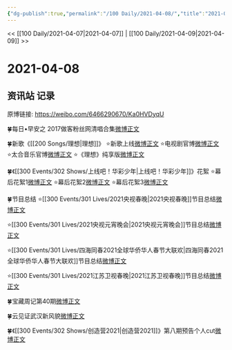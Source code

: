 ```yaml
---
{"dg-publish":true,"permalink":"/100 Daily/2021-04-08/","title":"2021-04-08","created":"2023-04-09T15:40:54.428+08:00","updated":"2023-04-09T15:42:54.146+08:00"}
---
```



<< [[100 Daily/2021-04-07\|2021-04-07]] | [[100 Daily/2021-04-09\|2021-04-09]] >>

# 2021-04-08

## 资讯站 记录

原博链接: https://weibo.com/6466290670/Ka0HVDyqU

🍀每日•早安之
2017做客粉丝网清唱合集[微博正文](https://m.weibo.cn/6466290670/4623637632257294)

🍀新歌《[[200 Songs/理想\|理想]]》
⭐新歌上线[微博正文](https://m.weibo.cn/6466290670/4623667897568041)
⭐电视剧官博[微博正文](https://m.weibo.cn/6466290670/4623666916623367)
⭐太合音乐官博[微博正文](https://m.weibo.cn/6466290670/4623664475279067)
⭐《理想》纯享版[微博正文](https://m.weibo.cn/6466290670/4623807002971092)

🍀《[[300 Events/302 Shows/上线吧！华彩少年\|上线吧！华彩少年]]》花絮
⭐幕后花絮1[微博正文](https://m.weibo.cn/6466290670/4623856772318823)
⭐幕后花絮2[微博正文](https://m.weibo.cn/6466290670/4623856704164256)
⭐幕后花絮3[微博正文](https://m.weibo.cn/6466290670/4623856797487409)

🍀节目总结
⭐[[300 Events/301 Lives/2021央视春晚\|2021央视春晚]]节目总结[微博正文](https://m.weibo.cn/6466290670/4623801532292023)

⭐[[300 Events/301 Lives/2021央视元宵晚会\|2021央视元宵晚会]]节目总结[微博正文](https://m.weibo.cn/6466290670/4623801890118108)

⭐[[300 Events/301 Lives/四海同春2021全球华侨华人春节大联欢\|四海同春2021全球华侨华人春节大联欢]]节目总结[微博正文](https://m.weibo.cn/6466290670/4623801953030770)

⭐[[300 Events/301 Lives/2021江苏卫视春晚\|2021江苏卫视春晚]]节目总结[微博正文](https://m.weibo.cn/6466290670/4623801604113621)

🍀宝藏周记第40期[微博正文](https://m.weibo.cn/6466290670/4623639058317622)

🍀云见证武汉新风貌[微博正文](https://m.weibo.cn/6466290670/4623737611879817)

🍀《[[300 Events/302 Shows/创造营2021\|创造营2021]]》第八期预告个人cut[微博正文](https://m.weibo.cn/6466290670/4623678388310741)
